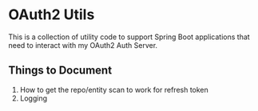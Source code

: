 # OAuth2 Utils

This is a collection of utility code to support Spring Boot applications that need to interact with my OAuth2 Auth Server.

## Things to Document

1. How to get the repo/entity scan to work for refresh token
1. Logging
